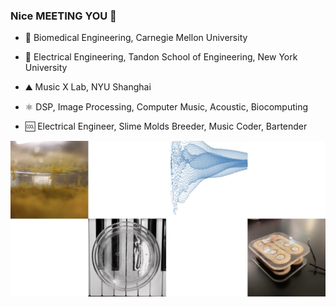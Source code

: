 ### Nice MEETING YOU 👻

- 🧬 Biomedical Engineering, Carnegie Mellon University

- 💜 Electrical Engineering, Tandon School of Engineering, New York University

-  ⛰ Music X Lab, NYU Shanghai

- ⚛️ DSP, Image Processing, Computer Music, Acoustic, Biocomputing

- 🆒 Electrical Engineer, Slime Molds Breeder, Music Coder, Bartender


![Image](https://github.com/GhosTTTTTian/GhosTTTTTian/raw/main/img/bk.jpg)
